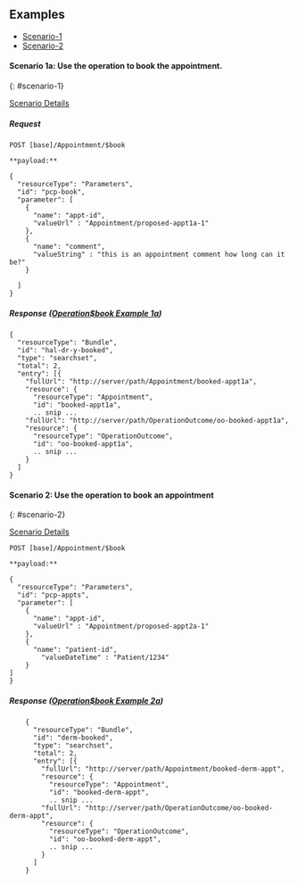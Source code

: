 ## Examples

- [Scenario-1](#scenario-1)
- [Scenario-2](#scenario-2)

#### Scenario 1a: Use the operation to book the appointment.
{: #scenario-1}

[Scenario Details](https://github.com/argonautproject/scheduling/wiki/Use-Cases#scenario-1a-existing-patient-schedules-directly-with-their-provider)

##### Request

`POST [base]/Appointment/$book`

    **payload:**

    {
      "resourceType": "Parameters",
      "id": "pcp-book",
      "parameter": [
        {
          "name": "appt-id",
          "valueUrl" : "Appointment/proposed-appt1a-1"
        },
        {
          "name": "comment",
          "valueString" : "this is an appointment comment how long can it be?"
        }

      ]
    }


##### Response ([Operation$book Example 1a](Bundle-hal-dr-y-book.html))

    {
      "resourceType": "Bundle",
      "id": "hal-dr-y-booked",
      "type": "searchset",
      "total": 2,
      "entry": [{
        "fullUrl": "http://server/path/Appointment/booked-appt1a",
        "resource": {
          "resourceType": "Appointment",
          "id": "booked-appt1a",
          .. snip ...
        "fullUrl": "http://server/path/OperationOutcome/oo-booked-appt1a",
        "resource": {
          "resourceType": "OperationOutcome",
          "id": "oo-booked-appt1a",
          .. snip ...
        }
      ]
    }


#### Scenario 2: Use the operation to book an appointment
{: #scenario-2}

[Scenario Details](https://github.com/argonautproject/scheduling/wiki/Use-Cases#scenario-2a-new-patient-schedules-an-appointment-with-a-provider-without-being-in-health-system)

`POST [base]/Appointment/$book`

    **payload:**

    {
      "resourceType": "Parameters",
      "id": "pcp-appts",
      "parameter": [
        {
          "name": "appt-id",
          "valueUrl" : "Appointment/proposed-appt2a-1"
        },
        {
          "name": "patient-id",
            "valueDateTime" : "Patient/1234"
        }
    ]
    }

##### Response ([Operation$book Example 2a](Bundle-derm-book.html))

        {
          "resourceType": "Bundle",
          "id": "derm-booked",
          "type": "searchset",
          "total": 2,
          "entry": [{
            "fullUrl": "http://server/path/Appointment/booked-derm-appt",
            "resource": {
              "resourceType": "Appointment",
              "id": "booked-derm-appt",
              .. snip ...
            "fullUrl": "http://server/path/OperationOutcome/oo-booked-derm-appt",
            "resource": {
              "resourceType": "OperationOutcome",
              "id": "oo-booked-derm-appt",
              .. snip ...
            }
          ]
        }
